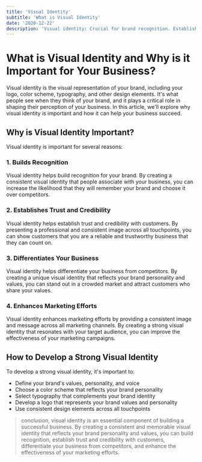 ```yaml
---
title: 'Visual Identity'
subtitle: 'What is Visual Identity'
date: '2020-12-22'
description: 'Visual identity: Crucial for brand recognition. Establishes cohesive brand image. Creates memorable impression on customers. Essential for effective branding and marketing.'
---
```


# What is Visual Identity and Why is it Important for Your Business?

Visual identity is the visual representation of your brand, including your logo, color scheme, typography, and other design elements. It's what people see when they think of your brand, and it plays a critical role in shaping their perception of your business. In this article, we'll explore why visual identity is important and how it can help your business succeed.

## Why is Visual Identity Important?

Visual identity is important for several reasons:

### 1. Builds Recognition

Visual identity helps build recognition for your brand. By creating a consistent visual identity that people associate with your business, you can increase the likelihood that they will remember your brand and choose it over competitors.

### 2. Establishes Trust and Credibility

Visual identity helps establish trust and credibility with customers. By presenting a professional and consistent image across all touchpoints, you can show customers that you are a reliable and trustworthy business that they can count on.

### 3. Differentiates Your Business

Visual identity helps differentiate your business from competitors. By creating a unique visual identity that reflects your brand personality and values, you can stand out in a crowded market and attract customers who share your values.

### 4. Enhances Marketing Efforts

Visual identity enhances marketing efforts by providing a consistent image and message across all marketing channels. By creating a strong visual identity that resonates with your target audience, you can improve the effectiveness of your marketing campaigns.

## How to Develop a Strong Visual Identity

To develop a strong visual identity, it's important to:

-   Define your brand's values, personality, and voice
-   Choose a color scheme that reflects your brand personality
-   Select typography that complements your brand identity
-   Develop a logo that represents your brand values and personality
-   Use consistent design elements across all touchpoints

> conclusion, visual identity is an essential component of building a successful business. By creating a consistent and memorable visual identity that reflects your brand personality and values, you can build recognition, establish trust and credibility with customers, differentiate your business from competitors, and enhance the effectiveness of your marketing efforts.

